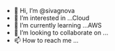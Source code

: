 - 👋 Hi, I’m @sivagnova
- 👀 I’m interested in ...Cloud
- 🌱 I’m currently learning ...AWS
- 💞️ I’m looking to collaborate on ...
- 📫 How to reach me ...

<!---
sivagnova/sivagnova is a ✨ special ✨ repository because its `README.md` (this file) appears on your GitHub profile.
You can click the Preview link to take a look at your changes.
--->
